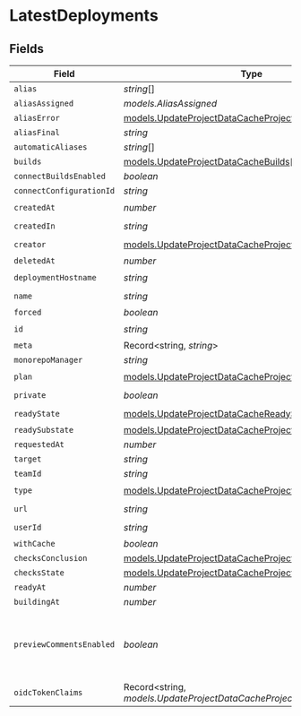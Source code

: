 # LatestDeployments


## Fields

| Field                                                                                                                | Type                                                                                                                 | Required                                                                                                             | Description                                                                                                          | Example                                                                                                              |
| -------------------------------------------------------------------------------------------------------------------- | -------------------------------------------------------------------------------------------------------------------- | -------------------------------------------------------------------------------------------------------------------- | -------------------------------------------------------------------------------------------------------------------- | -------------------------------------------------------------------------------------------------------------------- |
| `alias`                                                                                                              | *string*[]                                                                                                           | :heavy_minus_sign:                                                                                                   | N/A                                                                                                                  |                                                                                                                      |
| `aliasAssigned`                                                                                                      | *models.AliasAssigned*                                                                                               | :heavy_minus_sign:                                                                                                   | N/A                                                                                                                  |                                                                                                                      |
| `aliasError`                                                                                                         | [models.UpdateProjectDataCacheProjectsAliasError](../models/updateprojectdatacacheprojectsaliaserror.md)             | :heavy_minus_sign:                                                                                                   | N/A                                                                                                                  |                                                                                                                      |
| `aliasFinal`                                                                                                         | *string*                                                                                                             | :heavy_minus_sign:                                                                                                   | N/A                                                                                                                  |                                                                                                                      |
| `automaticAliases`                                                                                                   | *string*[]                                                                                                           | :heavy_minus_sign:                                                                                                   | N/A                                                                                                                  |                                                                                                                      |
| `builds`                                                                                                             | [models.UpdateProjectDataCacheBuilds](../models/updateprojectdatacachebuilds.md)[]                                   | :heavy_minus_sign:                                                                                                   | N/A                                                                                                                  |                                                                                                                      |
| `connectBuildsEnabled`                                                                                               | *boolean*                                                                                                            | :heavy_minus_sign:                                                                                                   | N/A                                                                                                                  |                                                                                                                      |
| `connectConfigurationId`                                                                                             | *string*                                                                                                             | :heavy_minus_sign:                                                                                                   | N/A                                                                                                                  |                                                                                                                      |
| `createdAt`                                                                                                          | *number*                                                                                                             | :heavy_check_mark:                                                                                                   | N/A                                                                                                                  |                                                                                                                      |
| `createdIn`                                                                                                          | *string*                                                                                                             | :heavy_check_mark:                                                                                                   | N/A                                                                                                                  |                                                                                                                      |
| `creator`                                                                                                            | [models.UpdateProjectDataCacheProjectsCreator](../models/updateprojectdatacacheprojectscreator.md)                   | :heavy_check_mark:                                                                                                   | N/A                                                                                                                  |                                                                                                                      |
| `deletedAt`                                                                                                          | *number*                                                                                                             | :heavy_minus_sign:                                                                                                   | N/A                                                                                                                  |                                                                                                                      |
| `deploymentHostname`                                                                                                 | *string*                                                                                                             | :heavy_check_mark:                                                                                                   | N/A                                                                                                                  |                                                                                                                      |
| `name`                                                                                                               | *string*                                                                                                             | :heavy_check_mark:                                                                                                   | N/A                                                                                                                  |                                                                                                                      |
| `forced`                                                                                                             | *boolean*                                                                                                            | :heavy_minus_sign:                                                                                                   | N/A                                                                                                                  |                                                                                                                      |
| `id`                                                                                                                 | *string*                                                                                                             | :heavy_check_mark:                                                                                                   | N/A                                                                                                                  |                                                                                                                      |
| `meta`                                                                                                               | Record<string, *string*>                                                                                             | :heavy_minus_sign:                                                                                                   | N/A                                                                                                                  |                                                                                                                      |
| `monorepoManager`                                                                                                    | *string*                                                                                                             | :heavy_minus_sign:                                                                                                   | N/A                                                                                                                  |                                                                                                                      |
| `plan`                                                                                                               | [models.UpdateProjectDataCacheProjectsPlan](../models/updateprojectdatacacheprojectsplan.md)                         | :heavy_check_mark:                                                                                                   | N/A                                                                                                                  |                                                                                                                      |
| `private`                                                                                                            | *boolean*                                                                                                            | :heavy_check_mark:                                                                                                   | N/A                                                                                                                  |                                                                                                                      |
| `readyState`                                                                                                         | [models.UpdateProjectDataCacheReadyState](../models/updateprojectdatacachereadystate.md)                             | :heavy_check_mark:                                                                                                   | N/A                                                                                                                  |                                                                                                                      |
| `readySubstate`                                                                                                      | [models.UpdateProjectDataCacheProjectsReadySubstate](../models/updateprojectdatacacheprojectsreadysubstate.md)       | :heavy_minus_sign:                                                                                                   | N/A                                                                                                                  |                                                                                                                      |
| `requestedAt`                                                                                                        | *number*                                                                                                             | :heavy_minus_sign:                                                                                                   | N/A                                                                                                                  |                                                                                                                      |
| `target`                                                                                                             | *string*                                                                                                             | :heavy_minus_sign:                                                                                                   | N/A                                                                                                                  |                                                                                                                      |
| `teamId`                                                                                                             | *string*                                                                                                             | :heavy_minus_sign:                                                                                                   | N/A                                                                                                                  |                                                                                                                      |
| `type`                                                                                                               | [models.UpdateProjectDataCacheProjectsType](../models/updateprojectdatacacheprojectstype.md)                         | :heavy_check_mark:                                                                                                   | N/A                                                                                                                  |                                                                                                                      |
| `url`                                                                                                                | *string*                                                                                                             | :heavy_check_mark:                                                                                                   | N/A                                                                                                                  |                                                                                                                      |
| `userId`                                                                                                             | *string*                                                                                                             | :heavy_check_mark:                                                                                                   | N/A                                                                                                                  |                                                                                                                      |
| `withCache`                                                                                                          | *boolean*                                                                                                            | :heavy_minus_sign:                                                                                                   | N/A                                                                                                                  |                                                                                                                      |
| `checksConclusion`                                                                                                   | [models.UpdateProjectDataCacheProjectsChecksConclusion](../models/updateprojectdatacacheprojectschecksconclusion.md) | :heavy_minus_sign:                                                                                                   | N/A                                                                                                                  |                                                                                                                      |
| `checksState`                                                                                                        | [models.UpdateProjectDataCacheProjectsChecksState](../models/updateprojectdatacacheprojectschecksstate.md)           | :heavy_minus_sign:                                                                                                   | N/A                                                                                                                  |                                                                                                                      |
| `readyAt`                                                                                                            | *number*                                                                                                             | :heavy_minus_sign:                                                                                                   | N/A                                                                                                                  |                                                                                                                      |
| `buildingAt`                                                                                                         | *number*                                                                                                             | :heavy_minus_sign:                                                                                                   | N/A                                                                                                                  |                                                                                                                      |
| `previewCommentsEnabled`                                                                                             | *boolean*                                                                                                            | :heavy_minus_sign:                                                                                                   | Whether or not preview comments are enabled for the deployment                                                       | false                                                                                                                |
| `oidcTokenClaims`                                                                                                    | Record<string, *models.UpdateProjectDataCacheProjectsOidcTokenClaims*>                                               | :heavy_minus_sign:                                                                                                   | N/A                                                                                                                  |                                                                                                                      |